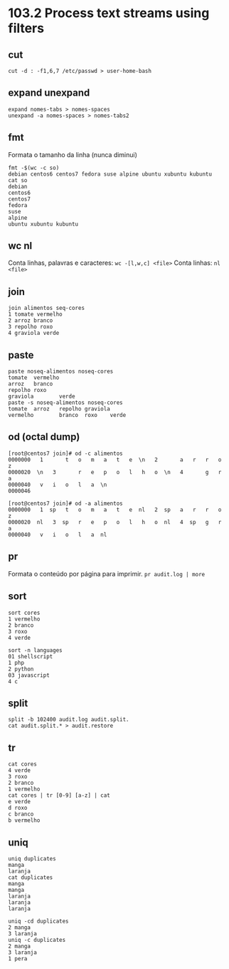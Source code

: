 # 103.2 Process text streams using filters

## cut

`cut -d : -f1,6,7 /etc/passwd > user-home-bash`

## expand unexpand

```
expand nomes-tabs > nomes-spaces
unexpand -a nomes-spaces > nomes-tabs2
```

## fmt

Formata o tamanho da linha (nunca diminui)

```
fmt -$(wc -c so)
debian centos6 centos7 fedora suse alpine ubuntu xubuntu kubuntu
cat so
debian
centos6
centos7
fedora
suse
alpine
ubuntu xubuntu kubuntu
```

## wc nl

Conta linhas, palavras e caracteres: `wc -[l,w,c] <file>`
Conta linhas: `nl <file>`

## join

```
join alimentos seq-cores
1 tomate vermelho
2 arroz branco
3 repolho roxo
4 graviola verde
```


## paste

```
paste noseq-alimentos noseq-cores
tomate  vermelho
arroz   branco
repolho roxo
graviola        verde
paste -s noseq-alimentos noseq-cores
tomate  arroz   repolho graviola
vermelho        branco  roxo    verde
```

## od (octal dump)

```
[root@centos7 join]# od -c alimentos
0000000   1       t   o   m   a   t   e  \n   2       a   r   r   o   z
0000020  \n   3       r   e   p   o   l   h   o  \n   4       g   r   a
0000040   v   i   o   l   a  \n
0000046

[root@centos7 join]# od -a alimentos
0000000   1  sp   t   o   m   a   t   e  nl   2  sp   a   r   r   o   z
0000020  nl   3  sp   r   e   p   o   l   h   o  nl   4  sp   g   r   a
0000040   v   i   o   l   a  nl
```

## pr

Formata o conteúdo por página para imprimir.
`pr audit.log | more`

## sort

```
sort cores
1 vermelho
2 branco
3 roxo
4 verde

sort -n languages
01 shellscript
1 php
2 python
03 javascript
4 c
```

## split

```
split -b 102400 audit.log audit.split.
cat audit.split.* > audit.restore
```

## tr

```
cat cores
4 verde
3 roxo
2 branco
1 vermelho
cat cores | tr [0-9] [a-z] | cat
e verde
d roxo
c branco
b vermelho
```

## uniq

```
uniq duplicates
manga
laranja
cat duplicates
manga
manga
laranja
laranja
laranja

uniq -cd duplicates
2 manga
3 laranja
uniq -c duplicates
2 manga
3 laranja
1 pera
```
